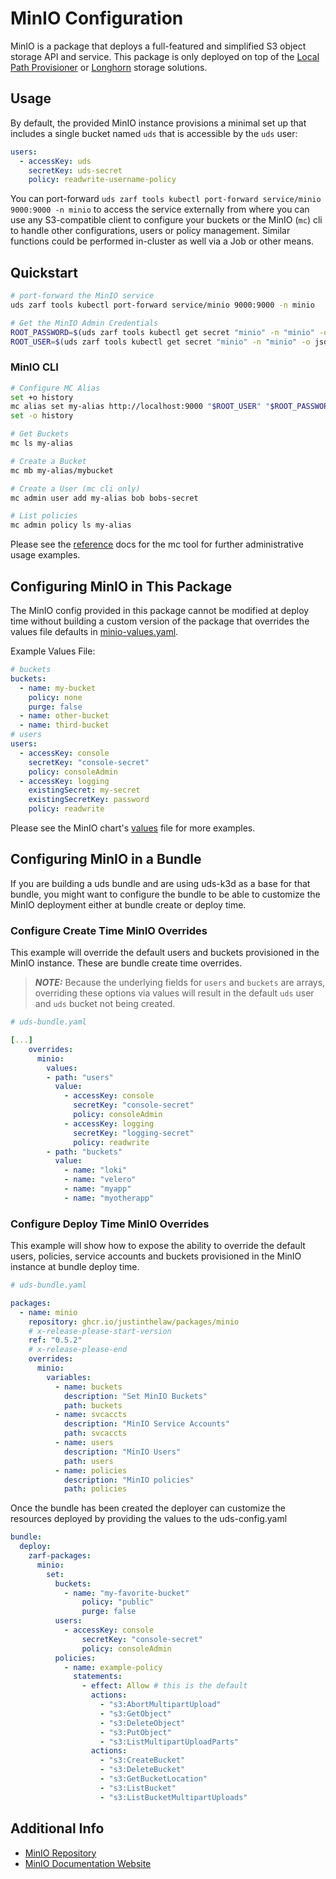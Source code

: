# MinIO Configuration

MinIO is a package that deploys a full-featured and simplified S3 object storage API and service. This package is only deployed on top of the [Local Path Provisioner](./LOCAL-PATH.md) or [Longhorn](./LONGHORN.md) storage solutions.

## Usage

By default, the provided MinIO instance provisions a minimal set up that includes a single bucket named `uds` that is accessible by the `uds` user:

```yaml
users:
  - accessKey: uds
    secretKey: uds-secret
    policy: readwrite-username-policy
```

You can port-forward ```uds zarf tools kubectl port-forward service/minio 9000:9000 -n minio``` to access the service externally from where you can use any S3-compatible client to configure your buckets or the MinIO (`mc`) cli to handle other configurations, users or policy management. Similar functions could be performed in-cluster as well via a Job or other means.

## Quickstart

```bash
# port-forward the MinIO service
uds zarf tools kubectl port-forward service/minio 9000:9000 -n minio

# Get the MinIO Admin Credentials
ROOT_PASSWORD=$(uds zarf tools kubectl get secret "minio" -n "minio" -o json | jq -r '.data.rootPassword' | base64 --decode)
ROOT_USER=$(uds zarf tools kubectl get secret "minio" -n "minio" -o json | jq -r '.data.rootUser' | base64 --decode)
```

### MinIO CLI

```bash
# Configure MC Alias
set +o history
mc alias set my-alias http://localhost:9000 "$ROOT_USER" "$ROOT_PASSWORD"
set -o history

# Get Buckets
mc ls my-alias

# Create a Bucket
mc mb my-alias/mybucket

# Create a User (mc cli only)
mc admin user add my-alias bob bobs-secret

# List policies
mc admin policy ls my-alias
```

Please see the [reference](https://min.io/docs/minio/linux/reference/minio-mc-admin.html) docs for the mc tool for further administrative usage examples.

## Configuring MinIO in This Package

The MinIO config provided in this package cannot be modified at deploy time without building a custom version of the package that overrides the values file defaults in [minio-values.yaml](../packages/minio/values/minio-values.yaml).

Example Values File:

```yaml
# buckets
buckets:
  - name: my-bucket
    policy: none
    purge: false
  - name: other-bucket
  - name: third-bucket
# users
users:
  - accessKey: console
    secretKey: "console-secret"
    policy: consoleAdmin
  - accessKey: logging
    existingSecret: my-secret
    existingSecretKey: password
    policy: readwrite
```

Please see the MinIO chart's [values](https://github.com/minio/minio/blob/master/helm/minio/values.yaml) file for more examples.

## Configuring MinIO in a Bundle

If you are building a uds bundle and are using uds-k3d as a base for that bundle, you might want to configure the bundle to be able to customize the MinIO deployment either at bundle create or deploy time.

### Configure Create Time MinIO Overrides

This example will override the default users and buckets provisioned in the MinIO instance. These are bundle create time overrides.

> **_NOTE:_** Because the underlying fields for `users` and `buckets` are arrays, overriding these options via values will result in the default `uds` user and `uds` bucket not being created.

```yaml
# uds-bundle.yaml

[...]
    overrides:
      minio:
        values:
        - path: "users"
          value:
            - accessKey: console
              secretKey: "console-secret"
              policy: consoleAdmin
            - accessKey: logging
              secretKey: "logging-secret"
              policy: readwrite
        - path: "buckets"
          value:
            - name: "loki"  
            - name: "velero"
            - name: "myapp"
            - name: "myotherapp"
```

### Configure Deploy Time MinIO Overrides

This example will show how to expose the ability to override the default users, policies, service accounts and buckets provisioned in the MinIO instance at bundle deploy time.

```yaml
# uds-bundle.yaml

packages:
  - name: minio
    repository: ghcr.io/justinthelaw/packages/minio
    # x-release-please-start-version
    ref: "0.5.2"
    # x-release-please-end
    overrides:
      minio:
        variables:
          - name: buckets
            description: "Set MinIO Buckets"
            path: buckets
          - name: svcaccts
            description: "MinIO Service Accounts"
            path: svcaccts
          - name: users
            description: "MinIO Users"
            path: users
          - name: policies
            description: "MinIO policies"
            path: policies
```

Once the bundle has been created the deployer can customize the resources deployed by providing the values to the uds-config.yaml

```yaml
bundle:
  deploy:
    zarf-packages:
      minio:
        set:
          buckets:
            - name: "my-favorite-bucket"
                policy: "public"
                purge: false
          users:
            - accessKey: console
                secretKey: "console-secret"
                policy: consoleAdmin
          policies:
            - name: example-policy
              statements:
                - effect: Allow # this is the default
                  actions:
                    - "s3:AbortMultipartUpload"
                    - "s3:GetObject"
                    - "s3:DeleteObject"
                    - "s3:PutObject"
                    - "s3:ListMultipartUploadParts"
                  actions:
                    - "s3:CreateBucket"
                    - "s3:DeleteBucket"
                    - "s3:GetBucketLocation"
                    - "s3:ListBucket"
                    - "s3:ListBucketMultipartUploads"
```

## Additional Info

- [MinIO Repository](https://github.com/minio/minio)
- [MinIO Documentation Website](https://min.io/docs/minio/kubernetes/upstream/)
